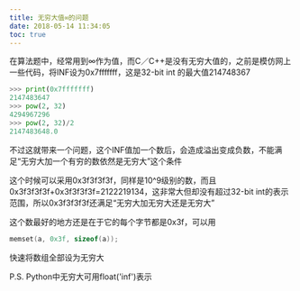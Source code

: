 ```yaml
---
title: 无穷大值∞的问题
date: 2018-05-14 11:34:05
toc: true
---
```


在算法题中，经常用到∞作为值，而C／C++是没有无穷大值的，之前是模仿网上一些代码，将INF设为0x7fffffff，这是32-bit int 的最大值214748367

<!-- more -->

```python
>>> print(0x7fffffff)
2147483647
>>> pow(2, 32)
4294967296
>>> pow(2, 32)/2
2147483648.0
```

不过这就带来一个问题，这个INF值加一个数后，会造成溢出变成负数，不能满足“无穷大加一个有穷的数依然是无穷大”这个条件

这个时候可以采用0x3f3f3f3f，同样是10^9级别的数，而且0x3f3f3f3f+0x3f3f3f3f=2122219134，这非常大但却没有超过32-bit int的表示范围，所以0x3f3f3f3f还满足“无穷大加无穷大还是无穷大”

这个数最好的地方还是在于它的每个字节都是0x3f，可以用

```c
memset(a, 0x3f, sizeof(a));
```

快速将数组全部设为无穷大

P.S. Python中无穷大可用float('inf')表示